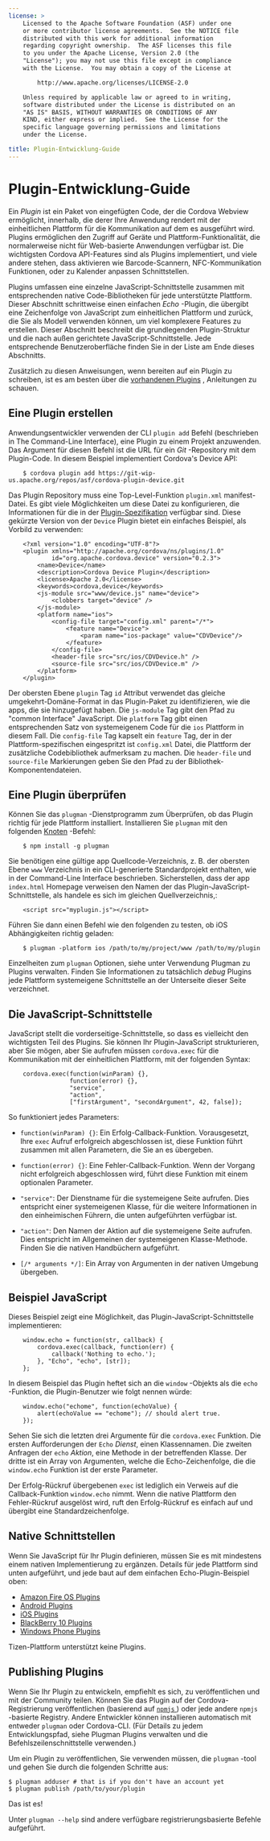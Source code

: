```yaml
---
license: >
    Licensed to the Apache Software Foundation (ASF) under one
    or more contributor license agreements.  See the NOTICE file
    distributed with this work for additional information
    regarding copyright ownership.  The ASF licenses this file
    to you under the Apache License, Version 2.0 (the
    "License"); you may not use this file except in compliance
    with the License.  You may obtain a copy of the License at

        http://www.apache.org/licenses/LICENSE-2.0

    Unless required by applicable law or agreed to in writing,
    software distributed under the License is distributed on an
    "AS IS" BASIS, WITHOUT WARRANTIES OR CONDITIONS OF ANY
    KIND, either express or implied.  See the License for the
    specific language governing permissions and limitations
    under the License.

title: Plugin-Entwicklung-Guide
---
```


# Plugin-Entwicklung-Guide

Ein *Plugin* ist ein Paket von eingefügten Code, der die Cordova Webview ermöglicht, innerhalb, die derer Ihre Anwendung rendert mit der einheitlichen Plattform für die Kommunikation auf dem es ausgeführt wird. Plugins ermöglichen den Zugriff auf Geräte und Plattform-Funktionalität, die normalerweise nicht für Web-basierte Anwendungen verfügbar ist. Die wichtigsten Cordova API-Features sind als Plugins implementiert, und viele andere stehen, dass aktivieren wie Barcode-Scannern, NFC-Kommunikation Funktionen, oder zu Kalender anpassen Schnittstellen.

Plugins umfassen eine einzelne JavaScript-Schnittstelle zusammen mit entsprechenden native Code-Bibliotheken für jede unterstützte Plattform. Dieser Abschnitt schrittweise einen einfachen *Echo* -Plugin, die übergibt eine Zeichenfolge von JavaScript zum einheitlichen Plattform und zurück, die Sie als Modell verwenden können, um viel komplexere Features zu erstellen. Dieser Abschnitt beschreibt die grundlegenden Plugin-Struktur und die nach außen gerichtete JavaScript-Schnittstelle. Jede entsprechende Benutzeroberfläche finden Sie in der Liste am Ende dieses Abschnitts.

Zusätzlich zu diesen Anweisungen, wenn bereiten auf ein Plugin zu schreiben, ist es am besten über die [vorhandenen Plugins][1] , Anleitungen zu schauen.

 [1]: https://github.com/apache/cordova-android/tree/master/framework/src/org/apache/cordova

## Eine Plugin erstellen

Anwendungsentwickler verwenden der CLI `plugin add` Befehl (beschrieben in The Command-Line Interface), eine Plugin zu einem Projekt anzuwenden. Das Argument für diesen Befehl ist die URL für ein *Git* -Repository mit dem Plugin-Code. In diesem Beispiel implementiert Cordova's Device API:

        $ cordova plugin add https://git-wip-us.apache.org/repos/asf/cordova-plugin-device.git
    

Das Plugin Repository muss eine Top-Level-Funktion `plugin.xml` manifest-Datei. Es gibt viele Möglichkeiten um diese Datei zu konfigurieren, die Informationen für die in der [Plugin-Spezifikation](../../../plugin_ref/spec.html) verfügbar sind. Diese gekürzte Version von der `Device` Plugin bietet ein einfaches Beispiel, als Vorbild zu verwenden:

        <?xml version="1.0" encoding="UTF-8"?>
        <plugin xmlns="http://apache.org/cordova/ns/plugins/1.0"
                id="org.apache.cordova.device" version="0.2.3">
            <name>Device</name>
            <description>Cordova Device Plugin</description>
            <license>Apache 2.0</license>
            <keywords>cordova,device</keywords>
            <js-module src="www/device.js" name="device">
                <clobbers target="device" />
            </js-module>
            <platform name="ios">
                <config-file target="config.xml" parent="/*">
                    <feature name="Device">
                        <param name="ios-package" value="CDVDevice"/>
                    </feature>
                </config-file>
                <header-file src="src/ios/CDVDevice.h" />
                <source-file src="src/ios/CDVDevice.m" />
            </platform>
        </plugin>
    

Der obersten Ebene `plugin` Tag `id` Attribut verwendet das gleiche umgekehrt-Domäne-Format in das Plugin-Paket zu identifizieren, wie die apps, die sie hinzugefügt haben. Die `js-module` Tag gibt den Pfad zu "common Interface" JavaScript. Die `platform` Tag gibt einen entsprechenden Satz von systemeigenem Code für die `ios` Plattform in diesem Fall. Die `config-file` Tag kapselt ein `feature` Tag, der in der Plattform-spezifischen eingespritzt ist `config.xml` Datei, die Plattform der zusätzliche Codebibliothek aufmerksam zu machen. Die `header-file` und `source-file` Markierungen geben Sie den Pfad zu der Bibliothek-Komponentendateien.

## Eine Plugin überprüfen

Können Sie das `plugman` -Dienstprogramm zum Überprüfen, ob das Plugin richtig für jede Plattform installiert. Installieren Sie `plugman` mit den folgenden [Knoten][2] -Befehl:

 [2]: http://nodejs.org/

        $ npm install -g plugman
    

Sie benötigen eine gültige app Quellcode-Verzeichnis, z. B. der obersten Ebene `www` Verzeichnis in ein CLI-generierte Standardprojekt enthalten, wie in der Command-Line Interface beschrieben. Sicherstellen, dass der app `index.html` Homepage verweisen den Namen der das Plugin-JavaScript-Schnittstelle, als handele es sich im gleichen Quellverzeichnis,:

        <script src="myplugin.js"></script>
    

Führen Sie dann einen Befehl wie den folgenden zu testen, ob iOS Abhängigkeiten richtig geladen:

        $ plugman -platform ios /path/to/my/project/www /path/to/my/plugin
    

Einzelheiten zum `plugman` Optionen, siehe unter Verwendung Plugman zu Plugins verwalten. Finden Sie Informationen zu tatsächlich *debug* Plugins jede Plattform systemeigene Schnittstelle an der Unterseite dieser Seite verzeichnet.

## Die JavaScript-Schnittstelle

JavaScript stellt die vorderseitige-Schnittstelle, so dass es vielleicht den wichtigsten Teil des Plugins. Sie können Ihr Plugin-JavaScript strukturieren, aber Sie mögen, aber Sie aufrufen müssen `cordova.exec` für die Kommunikation mit der einheitlichen Plattform, mit der folgenden Syntax:

        cordova.exec(function(winParam) {},
                     function(error) {},
                     "service",
                     "action",
                     ["firstArgument", "secondArgument", 42, false]);
    

So funktioniert jedes Parameters:

*   `function(winParam) {}`: Ein Erfolg-Callback-Funktion. Vorausgesetzt, Ihre `exec` Aufruf erfolgreich abgeschlossen ist, diese Funktion führt zusammen mit allen Parametern, die Sie an es übergeben.

*   `function(error) {}`: Eine Fehler-Callback-Funktion. Wenn der Vorgang nicht erfolgreich abgeschlossen wird, führt diese Funktion mit einem optionalen Parameter.

*   `"service"`: Der Dienstname für die systemeigene Seite aufrufen. Dies entspricht einer systemeigenen Klasse, für die weitere Informationen in den einheimischen Führern, die unten aufgeführten verfügbar ist.

*   `"action"`: Den Namen der Aktion auf die systemeigene Seite aufrufen. Dies entspricht im Allgemeinen der systemeigenen Klasse-Methode. Finden Sie die nativen Handbüchern aufgeführt.

*   `[/* arguments */]`: Ein Array von Argumenten in der nativen Umgebung übergeben.

## Beispiel JavaScript

Dieses Beispiel zeigt eine Möglichkeit, das Plugin-JavaScript-Schnittstelle implementieren:

        window.echo = function(str, callback) {
            cordova.exec(callback, function(err) {
                callback('Nothing to echo.');
            }, "Echo", "echo", [str]);
        };
    

In diesem Beispiel das Plugin heftet sich an die `window` -Objekts als die `echo` -Funktion, die Plugin-Benutzer wie folgt nennen würde:

        window.echo("echome", function(echoValue) {
            alert(echoValue == "echome"); // should alert true.
        });
    

Sehen Sie sich die letzten drei Argumente für die `cordova.exec` Funktion. Die ersten Aufforderungen der `Echo` *Dienst*, einen Klassennamen. Die zweiten Anfragen der `echo` *Aktion*, eine Methode in der betreffenden Klasse. Der dritte ist ein Array von Argumenten, welche die Echo-Zeichenfolge, die die `window.echo` Funktion ist der erste Parameter.

Der Erfolg-Rückruf übergebenen `exec` ist lediglich ein Verweis auf die Callback-Funktion `window.echo` nimmt. Wenn die native Plattform den Fehler-Rückruf ausgelöst wird, ruft den Erfolg-Rückruf es einfach auf und übergibt eine Standardzeichenfolge.

## Native Schnittstellen

Wenn Sie JavaScript für Ihr Plugin definieren, müssen Sie es mit mindestens einem nativen Implementierung zu ergänzen. Details für jede Plattform sind unten aufgeführt, und jede baut auf dem einfachen Echo-Plugin-Beispiel oben:

*   [Amazon Fire OS Plugins](../../platforms/amazonfireos/plugin.html)
*   [Android Plugins](../../platforms/android/plugin.html)
*   [iOS Plugins](../../platforms/ios/plugin.html)
*   [BlackBerry 10 Plugins](../../platforms/blackberry10/plugin.html)
*   [Windows Phone Plugins](../../platforms/wp8/plugin.html)

Tizen-Plattform unterstützt keine Plugins.

## Publishing Plugins

Wenn Sie Ihr Plugin zu entwickeln, empfiehlt es sich, zu veröffentlichen und mit der Community teilen. Können Sie das Plugin auf der Cordova-Registrierung veröffentlichen (basierend auf [ `npmjs` ][3]) oder jede andere `npmjs` -basierte Registry. Andere Entwickler können installieren automatisch mit entweder `plugman` oder Cordova-CLI. (Für Details zu jedem Entwicklungspfad, siehe Plugman Plugins verwalten und die Befehlszeilenschnittstelle verwenden.)

 [3]: https://github.com/isaacs/npmjs.org

Um ein Plugin zu veröffentlichen, Sie verwenden müssen, die `plugman` -tool und gehen Sie durch die folgenden Schritte aus:

    $ plugman adduser # that is if you don't have an account yet
    $ plugman publish /path/to/your/plugin
    

Das ist es!

Unter `plugman --help` sind andere verfügbare registrierungsbasierte Befehle aufgeführt.